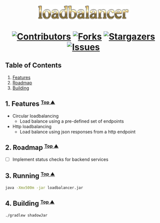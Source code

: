 <h1 align="center">
<img width="300px" src="logo.png" />

[![Contributors][contributors-shield]][contributors-url]
[![Forks][forks-shield]][forks-url]
[![Stargazers][stars-shield]][stars-url]
[![Issues][issues-shield]][issues-url]
</h1>


## <a name="table-of-contents"></a> Table of Contents

1. [Features](#features)
2. [Roadmap](#roadmap)
3. [Building](#building)
## 1. <a name="features"></a> Features <small><sup>[Top ▲](#table-of-contents)</sup></small>
- Circular loadbalancing
  - Load balance using a pre-defined set of endpoints
- Http loadbalancing
  - Load balance using json responses from a http endpoint
## 2. <a name="roadmap"></a> Roadmap <small><sup>[Top ▲](#table-of-contents)</sup></small>
- [ ] Implement status checks for backend services

## 3. <a name="running"></a> Running <small><sup>[Top ▲](#table-of-contents)</sup></small>
```bash
java -Xmx500m -jar loadbalancer.jar
```

## 4. <a name="building"></a> Building <small><sup>[Top ▲](#table-of-contents)</sup></small>
```bash
./gradlew shadowJar
```

[contributors-shield]: https://img.shields.io/github/contributors/utfunderscore/loadbalancer.svg
[contributors-url]: https://github.com/utfunderscore/loadbalancer/graphs/contributors
[forks-shield]: https://img.shields.io/github/forks/utfunderscore/loadbalancer.svg
[forks-url]: https://github.com/utfunderscore/loadbalancer/network/members
[stars-shield]: https://img.shields.io/github/stars/utfunderscore/loadbalancer.svg
[stars-url]: https://github.com/utfunderscore/loadbalancer/stargazers
[issues-shield]: https://img.shields.io/github/issues/utfunderscore/loadbalancer.svg
[issues-url]: https://github.com/utfunderscore/loadbalancer/issues